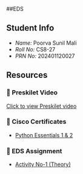##EDS 

## Student Info
- *Name:* Poorva Sunil Mali  
- *Roll No:* CS8-27  
- *PRN No:* 202401120027  

## Resources

### 🎥 Preskilet Video
[Click to view Preskilet video](https://preskilet.com/202401120027@mitaoe.ac.in)

### 📄 Cisco Certificates
- [Python Essentials 1 & 2](./Cisco_Certificates.pdf)

### 📝 EDS Assignment
- [Activity No-1 (Theory)](./EDS_THEORY_ACTIVITY_NO-1.pdf)
